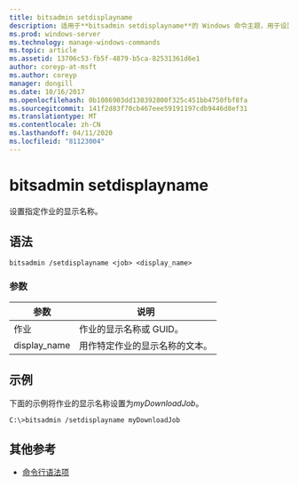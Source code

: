 ```yaml
---
title: bitsadmin setdisplayname
description: 适用于**bitsadmin setdisplayname**的 Windows 命令主题，用于设置指定作业的显示名称。
ms.prod: windows-server
ms.technology: manage-windows-commands
ms.topic: article
ms.assetid: 13706c53-fb5f-4879-b5ca-82531361d6e1
author: coreyp-at-msft
ms.author: coreyp
manager: dongill
ms.date: 10/16/2017
ms.openlocfilehash: 0b1086903dd130392800f325c451bb4750fbf8fa
ms.sourcegitcommit: 141f2d83f70cb467eee59191197cdb9446d8ef31
ms.translationtype: MT
ms.contentlocale: zh-CN
ms.lasthandoff: 04/11/2020
ms.locfileid: "81123004"
---
```

# <a name="bitsadmin-setdisplayname"></a>bitsadmin setdisplayname

设置指定作业的显示名称。

## <a name="syntax"></a>语法

```
bitsadmin /setdisplayname <job> <display_name>
```

### <a name="parameters"></a>参数

| 参数 | 说明 |
| --------- | ----------- |
| 作业 | 作业的显示名称或 GUID。 |
| display_name | 用作特定作业的显示名称的文本。 |

## <a name="examples"></a>示例

下面的示例将作业的显示名称设置为*myDownloadJob*。

```
C:\>bitsadmin /setdisplayname myDownloadJob
```

## <a name="additional-references"></a>其他参考

- [命令行语法项](command-line-syntax-key.md)